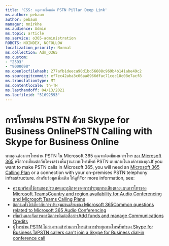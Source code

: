 ```yaml
---
title: 'CSS: กฎการเชื่อมต่อ PSTN Pillar Deep Link'
ms.author: pebaum
author: pebaum
manager: mnirkhe
ms.audience: Admin
ms.topic: article
ms.service: o365-administration
ROBOTS: NOINDEX, NOFOLLOW
localization_priority: Normal
ms.collection: Adm_O365
ms.custom:
- "2593"
- "9000698"
ms.openlocfilehash: 277afb1deeca90d1bd56608c969b4b141abe49c2
ms.sourcegitcommit: ef7ec42aba3c06aa8966dfac71cec18c08e7acf8
ms.translationtype: MT
ms.contentlocale: th-TH
ms.lasthandoff: 04/13/2021
ms.locfileid: "51692593"
---
```

# <a name="pstn-calling-with-skype-for-business-online"></a><span data-ttu-id="570f1-102">การโทรผ่าน PSTN ด้วย Skype for Business Online</span><span class="sxs-lookup"><span data-stu-id="570f1-102">PSTN Calling with Skype for Business Online</span></span>

<span data-ttu-id="570f1-103">หากคุณต้องการโทรผ่าน PSTN ใน Microsoft 365 คุณจะต้องมีแผนการโทร [ของ Microsoft 365](https://docs.microsoft.com/microsoftteams/what-is-phone-system-in-office-365#more-about-calling-plans) หรือการเชื่อมต่อกับโครงสร้างพื้นฐานระบบโทรศัพท์ PSTN แบบภายในองค์กรของคุณ</span><span class="sxs-lookup"><span data-stu-id="570f1-103">If you want to make PSTN calls in Microsoft 365, you will need an [Microsoft 365 Calling Plan](https://docs.microsoft.com/microsoftteams/what-is-phone-system-in-office-365#more-about-calling-plans) or a connection with your on-premises PSTN telephony infrastructure.</span></span> <span data-ttu-id="570f1-104">สำหรับข้อมูลเพิ่มเติม ให้ดูที่</span><span class="sxs-lookup"><span data-stu-id="570f1-104">For more information, see:</span></span>

- [<span data-ttu-id="570f1-105">ความพร้อมใช้งานของประเทศและภูมิภาคของการประชุมทางเสียงและแผนการโทรของ Microsoft Teams</span><span class="sxs-lookup"><span data-stu-id="570f1-105">Country and region availability for Audio Conferencing and Microsoft Teams Calling Plans</span></span>](https://docs.microsoft.com/microsoftteams/country-and-region-availability-for-audio-conferencing-and-calling-plans/country-and-region-availability-for-audio-conferencing-and-calling-plans)
- [<span data-ttu-id="570f1-106">ข้อถามทั่วไปเกี่ยวกับการประชุมผ่านเสียงของ Microsoft 365</span><span class="sxs-lookup"><span data-stu-id="570f1-106">Common questions related to Microsoft 365 Audio Conferencing</span></span>](https://docs.microsoft.com/microsoftteams/audio-conferencing-common-questions)
- [<span data-ttu-id="570f1-107">เพิ่มเงินและจัดการเครดิตการติดต่อสื่อสาร</span><span class="sxs-lookup"><span data-stu-id="570f1-107">Add funds and manage Communications Credits</span></span>](https://docs.microsoft.com/microsoftteams/add-funds-and-manage-communications-credits)
- [<span data-ttu-id="570f1-108">ผู้โทรผ่าน PSTN ไม่สามารถเข้าร่วมการโทรเข้าการประชุมทางโทรศัพท์ของ Skype for Business ได้</span><span class="sxs-lookup"><span data-stu-id="570f1-108">PSTN callers can't join a Skype for Business dial-in conference call</span></span>](https://docs.microsoft.com/SkypeForBusiness/troubleshoot/online-conferencing/pstn-callers-cant-join-dial-in-call)
